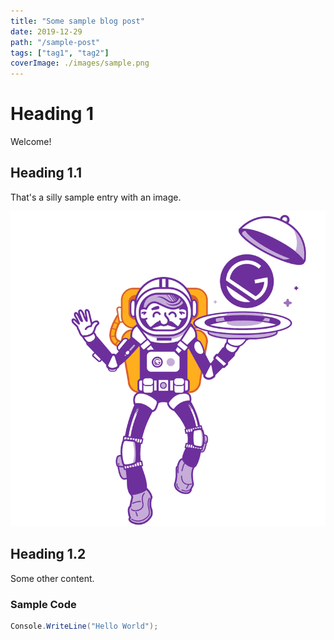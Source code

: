```yaml
---
title: "Some sample blog post"
date: 2019-12-29
path: "/sample-post"
tags: ["tag1", "tag2"]
coverImage: ./images/sample.png
---
```


# Heading 1

Welcome!

## Heading 1.1

That's a silly sample entry with an image.

![Some image](./images/sample.png)

## Heading 1.2

Some other content.

### Sample Code

```csharp
Console.WriteLine("Hello World");
```